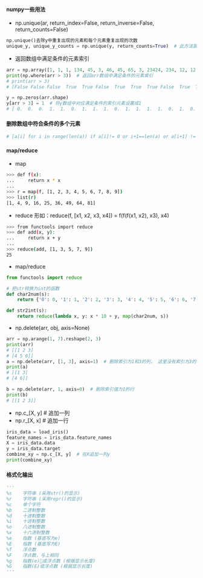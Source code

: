 ####  numpy一些用法

* np.unique(ar, return_index=False, return_inverse=False, return_counts=False)
```python
np.unique()去除y中重复出现的元素和每个元素重复出现的次数
unique_y, unique_y_counts = np.unique(y, return_counts=True)  # 此方法狠凶残
```

* 返回数组中满足条件的元素索引
```python
arr = np.array([1, 1, 1, 134, 45, 3, 46, 45, 65, 3, 23424, 234, 12, 12, 3, 546, 1, 2])
print(np.where(arr > 3))  # 返回arr数组中满足条件的元素索引
# print(arr > 3)
# [False False False  True  True False  True  True  True False  True  True True  True False  True False False]

y = np.zeros(arr.shape)
y[arr > 3] = 1  # 将y数组中对应满足条件的索引元素设置成1
# [ 0.  0.  0.  1.  1.  0.  1.  1.  1.  0.  1.  1.  1.  1.  0.  1.  0.  0.]
```

#### 删除数组中符合条件的多个元素
```python
# [a[i] for i in range(len(a)) if a[i]!= 0 or i+1==len(a) or a[i+1] != 2]
```
#### map/reduce
* map
```bash
>>> def f(x):
...     return x * x
...
>>> r = map(f, [1, 2, 3, 4, 5, 6, 7, 8, 9])
>>> list(r)
[1, 4, 9, 16, 25, 36, 49, 64, 81]
```
* reduce 形如：reduce(f, [x1, x2, x3, x4]) = f(f(f(x1, x2), x3), x4)
```bash
>>> from functools import reduce
>>> def add(x, y):
...     return x + y
...
>>> reduce(add, [1, 3, 5, 7, 9])
25
```
* map/reduce
```python
from functools import reduce

# 把str转换为int的函数
def char2num(s):
    return {'0': 0, '1': 1, '2': 2, '3': 3, '4': 4, '5': 5, '6': 6, '7': 7, '8': 8, '9': 9}[s]

def str2int(s):
    return reduce(lambda x, y: x * 10 + y, map(char2num, s))
```

* np.delete(arr, obj, axis=None)
```python
arr = np.arange(1, 7).reshape(2, 3)
print(arr)
# [[1 2 3]
# [4 5 6]]
a = np.delete(arr, [1, 3], axis=1)  # 删除索引为1和3的列， 这里没有索引为3的列故只删除第二列
print(a)
# [[1 3]
# [4 6]]

b = np.delete(arr, 1, axis=0)  # 删除索引值为1的行
print(b)
# [[1 2 3]]
```
* np.c_[X, y]  # 追加一列
* np.r_[X, x]  # 追加一行
```python
iris_data = load_iris()
feature_names = iris_data.feature_names
X = iris_data.data
y = iris_data.target
combine_xy = np.c_[X, y]  # 在X追加一列y
print(combine_xy)
```

#### 格式化输出
```python
'''
%s    字符串 (采用str()的显示)
%r    字符串 (采用repr()的显示)
%c    单个字符
%b    二进制整数
%d    十进制整数
%i    十进制整数
%o    八进制整数
%x    十六进制整数
%e    指数 (基底写为e)
%E    指数 (基底写为E)
%f    浮点数
%F    浮点数，与上相同
%g    指数(e)或浮点数 (根据显示长度)
%G    指数(E)或浮点数 (根据显示长度)
'''
```